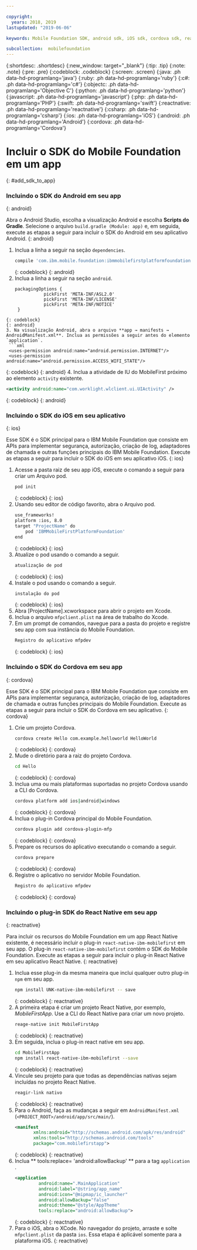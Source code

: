 ```yaml
---

copyright:
  years: 2018, 2019
lastupdated: "2019-06-06"

keywords: Mobile Foundation SDK, android sdk, iOS sdk, cordova sdk, react native sdk

subcollection:  mobilefoundation
---
```


{:shortdesc: .shortdesc}
{:new_window: target="_blank"}
{:tip: .tip}
{:note: .note}
{:pre: .pre}
{:codeblock: .codeblock}
{:screen: .screen}
{:java: .ph data-hd-programlang='java'}
{:ruby: .ph data-hd-programlang='ruby'}
{:c#: .ph data-hd-programlang='c#'}
{:objectc: .ph data-hd-programlang='Objective C'}
{:python: .ph data-hd-programlang='python'}
{:javascript: .ph data-hd-programlang='javascript'}
{:php: .ph data-hd-programlang='PHP'}
{:swift: .ph data-hd-programlang='swift'}
{:reactnative: .ph data-hd-programlang='reactnative'}
{:csharp: .ph data-hd-programlang='csharp'}
{:ios: .ph data-hd-programlang='iOS'}
{:android: .ph data-hd-programlang='Android'}
{:cordova: .ph data-hd-programlang='Cordova'}

#	Incluir o SDK do Mobile Foundation em um app
{: #add_sdk_to_app}

### Incluindo o SDK do Android em seu app
{: android}

Abra o Android Studio, escolha a visualização Android e escolha **Scripts do Gradle**. Selecione o arquivo `build.gradle (Module: app)` e, em seguida, execute as etapas a seguir para incluir o SDK do Android em seu aplicativo Android.
{: android}

1. Inclua a linha a seguir na seção `dependencies`.
   ```bash
   compile 'com.ibm.mobile.foundation:ibmmobilefirstplatformfoundation: 8.0. +'
   ```
   {: codeblock}
   {: android}
2. Inclua a linha a seguir na seção `android`.
   ```
   packagingOptions {
              pickFirst 'META-INF/ASL2.0'
              pickFirst 'META-INF/LICENSE'
              pickFirst 'META-INF/NOTICE'
    }
  ```
  {: codeblock}
  {: android}
3. Na visualização Android, abra o arquivo **app → manifests → AndroidManifest.xml**. Inclua as permissões a seguir antes do elemento `application`.
   ```xml
   <uses-permission android:name="android.permission.INTERNET"/>
   <uses-permission android:name="android.permission.ACCESS_WIFI_STATE"/>
   ```
   {: codeblock}
   {: android}
4. Inclua a atividade de IU do MobileFirst próximo ao elemento `activity` existente.
   ```xml
   <activity android:name="com.worklight.wlclient.ui.UIActivity" />
   ```
   {: codeblock}
   {: android}


### Incluindo o SDK do iOS em seu aplicativo
{: ios}

Esse SDK é o SDK principal para o IBM Mobile Foundation que consiste em APIs para implementar segurança, autorização, criação de log, adaptadores de chamada e outras funções principais do IBM Mobile Foundation. Execute as etapas a seguir para incluir o SDK do iOS em seu aplicativo iOS.
{: ios}

1. Acesse a pasta raiz de seu app iOS, execute o comando a seguir para criar um Arquivo pod.
    ```bash
    pod init
    ```
    {: codeblock}
    {: ios}
2. Usando seu editor de código favorito, abra o Arquivo pod.
   ```bash
   use_frameworks!
   platform :ios, 8.0
   target "ProjectName" do
       pod 'IBMMobileFirstPlatformFoundation'
   end
   ```
   {: codeblock}
   {: ios}
3. Atualize o pod usando o comando a seguir.
   ```bash
   atualização de pod
   ```
   {: codeblock}
   {: ios}
4. Instale o pod usando o comando a seguir.
   ```bash
   instalação do pod
   ```
   {: codeblock}
   {: ios}
5. Abra [ProjectName].xcworkspace para abrir o projeto em Xcode.
6. Inclua o arquivo `mfpclient.plist` na área de trabalho do Xcode.
7. Em um prompt de comandos, navegue para a pasta do projeto e registre seu app com sua instância do Mobile Foundation.
   ```bash
   Registro do aplicativo mfpdev
   ```
   {: codeblock}
   {: ios}

### Incluindo o SDK do Cordova em seu app
{: cordova}

Esse SDK é o SDK principal para o IBM Mobile Foundation que consiste em APIs para implementar segurança, autorização, criação de log, adaptadores de chamada e outras funções principais do Mobile Foundation. Execute as etapas a seguir para incluir o SDK do Cordova em seu aplicativo.
{: cordova}

1. Crie um projeto Cordova.
   ```bash
   cordova create Hello com.example.helloworld HelloWorld
   ```
   {: codeblock}
   {: cordova}
2. Mude o diretório para a raiz do projeto Cordova.
   ```bash
   cd Hello
   ```
   {: codeblock}
   {: cordova}
3. Inclua uma ou mais plataformas suportadas no projeto Cordova usando a CLI do Cordova.
   ```bash
   cordova platform add ios|android|windows
   ```
   {: codeblock}
   {: cordova}
4. Inclua o plug-in Cordova principal do Mobile Foundation.
   ```bash
   cordova plugin add cordova-plugin-mfp
   ```
   {: codeblock}
   {: cordova}
5. Prepare os recursos do aplicativo executando o comando a seguir.
   ```bash
   cordova prepare
   ```
   {: codeblock}
   {: cordova}
6. Registre o aplicativo no servidor Mobile Foundation.
   ```bash
   Registro do aplicativo mfpdev
   ```
   {: codeblock}
   {: cordova}

### Incluindo o plug-in SDK do React Native em seu app
{: reactnative}

Para incluir os recursos do Mobile Foundation em um app React Native existente, é necessário incluir o plug-in `react-native-ibm-mobilefirst` em seu app. O plug-in `react-native-ibm-mobilefirst` contém o SDK do Mobile Foundation. Execute as etapas a seguir para incluir o plug-in React Native em seu aplicativo React Native.
{: reactnative}

1. Inclua esse plug-in da mesma maneira que inclui qualquer outro plug-in `npm` em seu app.
   ```bash
   npm install UNK-native-ibm-mobilefirst -- save
   ```
   {: codeblock}
   {: reactnative}
2. A primeira etapa é criar um projeto React Native, por exemplo, *MobileFirstApp*. Use a CLI do React Native para criar um novo projeto.
   ```bash
   reage-native init MobileFirstApp
   ```
   {: codeblock}
   {: reactnative}
3. Em seguida, inclua o plug-in react native em seu app.
   ```bash
   cd MobileFirstApp
   npm install react-native-ibm-mobilefirst --save
   ```
   {: codeblock}
   {: reactnative}
4. Vincule seu projeto para que todas as dependências nativas sejam incluídas no projeto React Native.
   ```bash
   reagir-link nativo
   ```
   {: codeblock}
   {: reactnative}
5. Para o Android, faça as mudanças a seguir em `AndroidManifest.xml` (`<PROJECT_ROOT>/android/app/src/main/`).
   ```xml
   <manifest 
          xmlns:android="http://schemas.android.com/apk/res/android" 
          xmlns:tools="http://schemas.android.com/tools"
          package="com.mobilefirstapp">
   ```
   {: codeblock}
   {: reactnative}
6. Inclua  ** tools:replace= 'android:allowBackup' **  para a tag  ` application ` .
   ```xml
   <application
            android:name=".MainApplication"
            android:label="@string/app_name"
            android:icon="@mipmap/ic_launcher"
            android:allowBackup="false"
            android:theme="@style/AppTheme"
            tools:replace="android:allowBackup">
   ```
   {: codeblock}
   {: reactnative}
7. Para o iOS, abra o XCode. No navegador do projeto, arraste e solte `mfpclient.plist` da pasta `ios`. Essa etapa é aplicável somente para a plataforma iOS.
{: reactnative}
